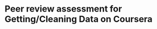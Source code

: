 Peer review assessment for Getting/Cleaning Data on Coursera
===========================================================
